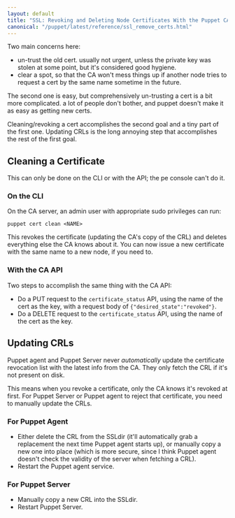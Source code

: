 ```yaml
---
layout: default
title: "SSL: Revoking and Deleting Node Certificates With the Puppet CA"
canonical: "/puppet/latest/reference/ssl_remove_certs.html"
---
```



Two main concerns here:

* un-trust the old cert. usually not urgent, unless the private key was stolen at some point, but it's considered good hygiene.
* clear a spot, so that the CA won't mess things up if another node tries to request a cert by the same name sometime in the future.

The second one is easy, but comprehensively un-trusting a cert is a bit more complicated. a lot of people don't bother, and puppet doesn't make it as easy as getting new certs.

Cleaning/revoking a cert accomplishes the second goal and a tiny part of the first one. Updating CRLs is the long annoying step that accomplishes the rest of the first goal.

## Cleaning a Certificate

This can only be done on the CLI or with the API; the pe console can't do it.

### On the CLI

On the CA server, an admin user with appropriate sudo privileges can run:

    puppet cert clean <NAME>

This revokes the certificate (updating the CA's copy of the CRL) and deletes everything else the CA knows about it. You can now issue a new certificate with the same name to a new node, if you need to.

### With the CA API

Two steps to accomplish the same thing with the CA API:

* Do a PUT request to the `certificate_status` API, using the name of the cert as the key, with a request body of `{"desired_state":"revoked"}`.
* Do a DELETE request to the `certificate_status` API, using the name of the cert as the key.

## Updating CRLs

Puppet agent and Puppet Server never _automatically_ update the certificate revocation list with the latest info from the CA. They only fetch the CRL if it's not present on disk.

This means when you revoke a certificate, only the CA knows it's revoked at first. For Puppet Server or Puppet agent to reject that certificate, you need to manually update the CRLs.

### For Puppet Agent

* Either delete the CRL from the SSLdir (it'll automatically grab a replacement the next time Puppet agent starts up), or manually copy a new one into place (which is more secure, since I think Puppet agent doesn't check the validity of the server when fetching a CRL).
* Restart the Puppet agent service.

### For Puppet Server

* Manually copy a new CRL into the SSLdir.
* Restart Puppet Server.


